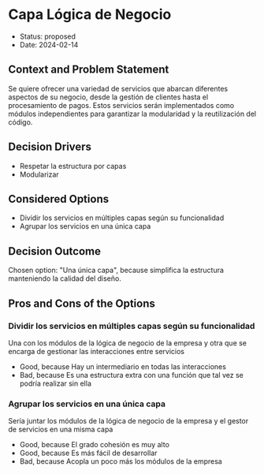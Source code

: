 # Capa Lógica de Negocio

* Status: proposed
* Date: 2024-02-14

## Context and Problem Statement

Se quiere ofrecer una variedad de servicios que abarcan diferentes aspectos de su negocio, desde la gestión de clientes hasta el procesamiento de pagos. Estos servicios serán implementados como módulos independientes para garantizar la modularidad y la reutilización del código.

## Decision Drivers

* Respetar la estructura por capas
* Modularizar

## Considered Options

* Dividir los servicios en múltiples capas según su funcionalidad
* Agrupar los servicios en una única capa

## Decision Outcome

Chosen option: "Una única capa", because simplifica la estructura manteniendo la calidad del diseño.

## Pros and Cons of the Options

### Dividir los servicios en múltiples capas según su funcionalidad

Una con los módulos de la lógica de negocio de la empresa y otra que se encarga de gestionar las interacciones entre servicios

* Good, because Hay un intermediario en todas las interacciones
* Bad, because Es una estructura extra con una función que tal vez se podría realizar sin ella

### Agrupar los servicios en una única capa

Sería juntar los módulos de la lógica de negocio de la empresa y el gestor de servicios en una misma capa

* Good, because El grado cohesión es muy alto
* Good, because Es más fácil de desarrollar
* Bad, because Acopla un poco más los módulos de la empresa
